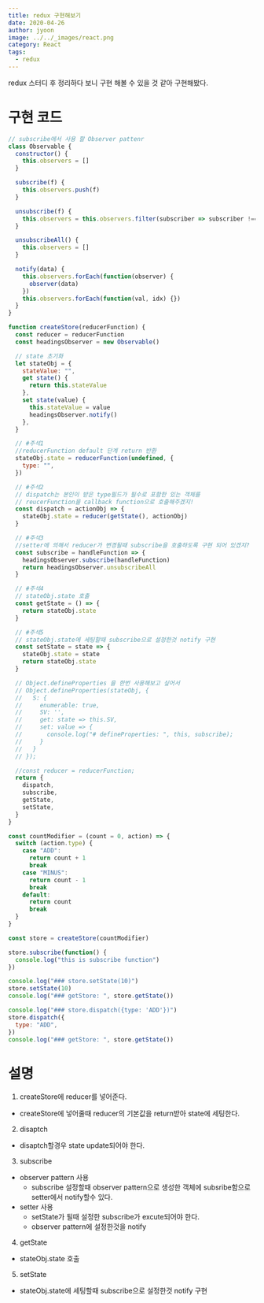 ```yaml
---
title: redux 구현해보기
date: 2020-04-26
author: jyoon
image: ../../_images/react.png
category: React
tags:
  - redux
---
```


redux 스터디 후 정리하다 보니 구현 해볼 수 있을 것 같아 구현해봤다.

# 구현 코드

```js
// subscribe에서 사용 할 Observer pattenr
class Observable {
  constructor() {
    this.observers = []
  }

  subscribe(f) {
    this.observers.push(f)
  }

  unsubscribe(f) {
    this.observers = this.observers.filter(subscriber => subscriber !== f)
  }

  unsubscribeAll() {
    this.observers = []
  }

  notify(data) {
    this.observers.forEach(function(observer) {
      observer(data)
    })
    this.observers.forEach(function(val, idx) {})
  }
}

function createStore(reducerFunction) {
  const reducer = reducerFunction
  const headingsObserver = new Observable()

  // state 초기화
  let stateObj = {
    stateValue: "",
    get state() {
      return this.stateValue
    },
    set state(value) {
      this.stateValue = value
      headingsObserver.notify()
    },
  }

  // #주석1
  //reducerFunction default 단계 return 반환
  stateObj.state = reducerFunction(undefined, {
    type: "",
  })

  // #주석2
  // dispatch는 본인이 받은 type필드가 필수로 포함한 있는 객체를
  // reucerFunction을 callback function으로 호출해주겠지!
  const dispatch = actionObj => {
    stateObj.state = reducer(getState(), actionObj)
  }

  // #주석3
  //setter에 의해서 reducer가 변경될때 subscribe을 호출하도록 구현 되어 있겠지?
  const subscribe = handleFunction => {
    headingsObserver.subscribe(handleFunction)
    return headingsObserver.unsubscribeAll
  }

  // #주석4
  // stateObj.state 호출
  const getState = () => {
    return stateObj.state
  }

  // #주석5
  // stateObj.state에 세팅할때 subscribe으로 설정한것 notify 구현
  const setState = state => {
    stateObj.state = state
    return stateObj.state
  }

  // Object.defineProperties 을 한번 사용해보고 싶어서
  // Object.defineProperties(stateObj, {
  //   S: {
  //     enumerable: true,
  //     SV: '',
  //     get: state => this.SV,
  //     set: value => {
  //       console.log("# defineProperties: ", this, subscribe);
  //     }
  //   }
  // });

  //const reducer = reducerFunction;
  return {
    dispatch,
    subscribe,
    getState,
    setState,
  }
}

const countModifier = (count = 0, action) => {
  switch (action.type) {
    case "ADD":
      return count + 1
      break
    case "MINUS":
      return count - 1
      break
    default:
      return count
      break
  }
}

const store = createStore(countModifier)

store.subscribe(function() {
  console.log("this is subscribe function")
})

console.log("### store.setState(10)")
store.setState(10)
console.log("### getStore: ", store.getState())

console.log("### store.dispatch({type: 'ADD'})")
store.dispatch({
  type: "ADD",
})
console.log("### getStore: ", store.getState())
```

# 설명

1. createStore에 reducer를 넣어준다.

- createStore에 넣어줄때 reducer의 기본값을 return받아 state에 세팅한다.

2. disaptch

- disaptch할경우 state update되어야 한다.

3. subscribe

- observer pattern 사용
  - subscribe 설정할때 observer pattern으로 생성한 객체에 subsribe함으로 setter에서 notify할수 있다.
- setter 사용
  - setState가 될때 설정한 subscribe가 excute되어야 한다.
  - observer pattern에 설정한것을 notify

4. getState

- stateObj.state 호출

5. setState

- stateObj.state에 세팅할때 subscribe으로 설정한것 notify 구현
